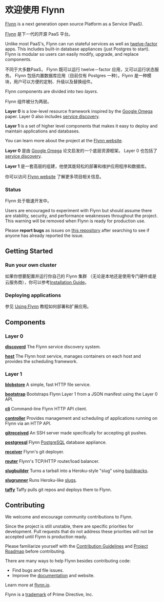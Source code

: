 # 欢迎使用 Flynn

[Flynn](https://flynn.io) is a next generation open source Platform as a Service
(PaaS).

[Flynn](https://flynn.io) 是下一代的开源 PaaS 平台。

Unlike most PaaS's, Flynn can run stateful services as well as [twelve-factor
](http://12factor.net/) apps. This includes built-in database appliances (just
Postgres to start). Flynn is modular so users can easily modify, upgrade, and
replace components.

不同于大多数PaaS， Flynn 既可以运行 twelve－factor 应用，又可以运行状态服务。
Flynn 包括内置数据库应用（目前仅有 Postgres 一种）。Flynn 是一种模块，用户可以方便的定制、升级以及替换组件。

Flynn components are divided into two _layers_.

Flynn 组件被分为两层。

**Layer 0** is a low-level resource framework inspired by the [Google
Omega](http://eurosys2013.tudos.org/wp-content/uploads/2013/paper/Schwarzkopf.pdf)
paper. Layer 0 also includes [service discovery](/discoverd).

**Layer 1** is a set of higher level components that makes it easy to deploy and
maintain applications and databases.

You can learn more about the project at the [Flynn website](https://flynn.io).

**Layer 0** 是由 [Google
Omega](http://eurosys2013.tudos.org/wp-content/uploads/2013/paper/Schwarzkopf.pdf) 论文启发的一个底层资源框架。
Layer 0 也包括了 [service discovery](/discoverd).

**Layer 1** 是一套高层的组建，他使其能轻松的部署和维护应用程序和数据库。

你可以访问 [Flynn website](https://flynn.io) 了解更多项目相关信息。

### Status

Flynn 处于极速开发中。

Users are encouraged to experiment with Flynn but should assume there are
stability, security, and performance weaknesses throughout the project. This
warning will be removed when Flynn is ready for production use.

Please **report bugs** as issues on [this
repository](https://github.com/flynn/flynn/issues) after searching to see if
anyone has already reported the issue.

## Getting Started

### Run your own cluster

如果你想要配置并运行你自己的 Flynn 集群 （无论是本地还是使用专门硬件或是云服务商），你可以参考[Installation Guide](https://flynn.io/docs/installation)。

### Deploying applications

参见 [Using Flynn](https://flynn.io/docs) 教程如何部署和扩展应用。

## Components

### Layer 0

**[discoverd](/discoverd)** The Flynn service discovery system.

**[host](/host)** The Flynn host service, manages containers on each host
and provides the scheduling framework.

### Layer 1

**[blobstore](/blobstore)** A simple, fast HTTP file service.

**[bootstrap](/bootstrap)** Bootstraps Flynn Layer 1 from a JSON manifest using
the Layer 0 API.

**[cli](/cli)** Command-line Flynn HTTP API client.

**[controller](/controller)** Provides management and scheduling of applications
running on Flynn via an HTTP API.

**[gitreceived](/gitreceived)** An SSH server made specifically for accepting git pushes.

**[postgresql](/appliance/postgresql)** Flynn [PostgreSQL](http://www.postgresql.org/) database appliance.

**[receiver](/receiver)** Flynn's git deployer.

**[router](/router)** Flynn's TCP/HTTP router/load balancer.

**[slugbuilder](/slugbuilder)** Turns a tarball into a Heroku-style "slug" using
[buildpacks](https://devcenter.heroku.com/articles/buildpacks).

**[slugrunner](/slugrunner)** Runs Heroku-like
[slugs](https://devcenter.heroku.com/articles/slug-compiler).

**[taffy](/taffy)** Taffy pulls git repos and deploys them to Flynn.

## Contributing

We welcome and encourage community contributions to Flynn.

Since the project is still unstable, there are specific priorities for
development. Pull requests that do not address these priorities will not be
accepted until Flynn is production ready.

Please familiarize yourself with the [Contribution
Guidelines](https://flynn.io/docs/contributing) and [Project
Roadmap](https://flynn.io/docs/roadmap) before contributing.

There are many ways to help Flynn besides contributing code:

 - Find bugs and file issues.
 - Improve the [documentation](/website) and website.

Learn more at [flynn.io](https://flynn.io).

Flynn is a [trademark](https://flynn.io/docs/trademark-guidelines) of Prime Directive, Inc.
